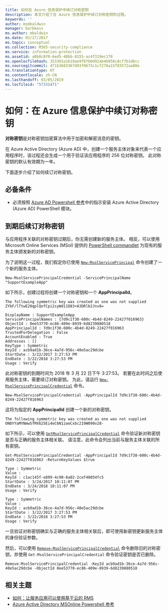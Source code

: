 ```yaml
---
title: 如何在 Azure 信息保护中续订对称密钥
description: 本文介绍了在 Azure 信息保护中续订对称密钥的过程。
keywords: ''
author: msmbaldwin
manager: barbkess
ms.author: mbaldwin
ms.date: 03/27/2017
ms.topic: conceptual
ms.collection: M365-security-compliance
ms.service: information-protection
ms.assetid: a0b8c8f0-6ed5-48bb-8155-ac4f319ec178
ms.openlocfilehash: 353365a1619ae9f87b0d92ab4b956c8cf7b1d6cc
ms.sourcegitcommit: 471b3683367d93f0673c1cf276a15f83572aa80e
ms.translationtype: HT
ms.contentlocale: zh-CN
ms.lasthandoff: 03/05/2019
ms.locfileid: "57331471"
---
```

# <a name="how-to-renew-the-symmetric-key-in-azure-information-protection"></a>如何：在 Azure 信息保护中续订对称密钥

**对称密钥**是对称密钥加密算法中用于加密和解密消息的密钥。  

在 Azure Active Directory (Azure AD) 中，创建一个服务主体对象来代表一个应用程序时，该过程还会生成一个用于验证该应用程序的 256 位对称密钥。 此对称密钥的默认有效期为一年。 

下面逐步介绍了如何续订对称密钥。 

## <a name="prerequisites"></a>必备条件

* 必须按照 [Azure AD Powershell 参考](https://docs.microsoft.com/powershell/msonline/)中的指示安装 Azure Active Directory (Azure AD) PowerShell 模块。


## <a name="renewing-the-symmetric-key-after-expiry"></a>到期后续订对称密钥

与应用程序关联的对称密钥过期后，你无需创建新的服务主体。 相反，可以使用 Microsoft Online Services (MSol) 提供的 [PowerShell commandlet](https://docs.microsoft.com/powershell/module/msonline) 为现有的服务主体颁发新的对称密钥。

为了说明这一过程，我们假定你已使用 [`New-MsolServicePrincipal`](https://docs.microsoft.com/powershell/msonline/v1/new-msolserviceprincipalcredential) 命令创建了一个新的服务主体。

```
New-MsolServicePrincipalCredential -ServicePrincipalName "SupportExampleApp"
```

如下所示，创建过程将创建一个对称密钥和一个 **AppPrincipalId**。

```
The following symmetric key was created as one was not supplied
ZYbF/lTtwE28qplQofCpi2syWd11D83+A3DRlb2Jnv8=

DisplayName : SupportExampleApp
ServicePrincipalNames : {7d9c1f38-600c-4b4d-8249-22427f016963}
ObjectId : 0ee53770-ec86-409e-8939-6d8239880518
AppPrincipalId : 7d9c1f38-600c-4b4d-8249-22427f016963
TrustedForDelegation : False
AccountEnabled : True
Addresses : []
KeyType : Symmetric
KeyId : acb9ad1b-36ce-4a7d-956c-40e5ac29dcbe
StartDate : 3/22/2017 3:27:53 PM
EndDate : 3/22/2018 3:27:53 PM
Usage : Verify
```

此对称密钥的到期时间为 2018 年 3 月 22 日下午 3:27:53。 若要在此时间之后使用服务主体，需要续订对称密钥。 为此，请运行 [`New-MsolServicePrincipalCredential`](https://docs.microsoft.com/powershell/msonline/v1/new-msolserviceprincipalcredential) 命令。 

```
New-MsolServicePrincipalCredential -AppPrincipalId 7d9c1f38-600c-4b4d-8249-22427f016963
```

这将为指定的 **AppPrincipalId** 创建一个新的对称密钥。

```
The following symmetric key was created as one was not supplied ON8YYaMYNmwSfMX625Ei4eC6N1zaeCxbc219W090v28-
```
如下所示，可以使用 [`GetMsolServicePrincipalCredential`](https://docs.microsoft.com/powershell/msonline/v1/get-msolserviceprincipalcredential) 命令验证新对称密钥是否与正确的服务主体相关联。 请注意，此命令会列出当前与服务主体关联的所有密钥。

```
Get-MsolServicePrincipalCredential -AppPrincipalId 7d9c1f38-600c-4b4d-8249-22427f016963 -ReturnKeyValues $true

Type : Symmetric
Value :
KeyId : c1ac145f-e899-4c90-8a02-2cef40054fc5
StartDate : 3/24/2017 10:11:07 PM
EndDate : 3/24/2018 10:11:07 PM
Usage : Verify

Type : Symmetric
Value :
KeyId : acb9ad1b-36ce-4a7d-956c-40e5ac29dcbe
StartDate : 3/22/2017 3:27:53 PM
EndDate : 3/22/2018 3:27:53 PM
Usage : Verify
```

一旦验证对称密钥确实与正确的服务主体相关联后，即可使用新密钥更新服务主体的身份验证参数。 

然后，可以使用 [`Remove-MsolServicePrincipalCredential`](https://docs.microsoft.com/powershell/msonline/v1/remove-msolserviceprincipalcredential) 命令删除旧的对称密钥，并使用 `Get-MsolServicePrincipalCredential` 命令验证密钥是否已删除。

```
Remove-MsolServicePrincipalCredential -KeyId acb9ad1b-36ce-4a7d-956c-40e5ac29dcbe -ObjectId 0ee53770-ec86-409e-8939-6d8239880518
```

## <a name="related-topics"></a>相关主题

* [如何：让服务应用可以使用基于云的 RMS](how-to-use-file-api-with-aadrm-cloud.md)
* [Azure Active Directory MSOnline Powershell 参考](https://docs.microsoft.com/powershell/msonline/)
